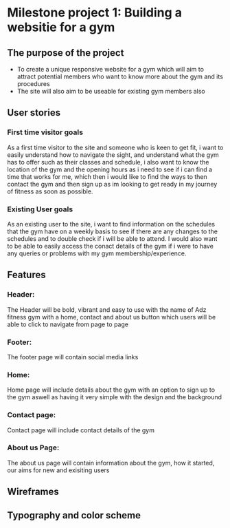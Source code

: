 # Milestone project 1: Building a websitie for a gym

## The purpose of the project

* To create a unique responsive website for a gym which will aim to attract potential members who want to know more about the gym and its procedures
* The site will also aim to be useable for existing gym members also

## User stories

### First time visitor goals

As a first time visitor to the site and someone who is keen to get fit, i want to easily understand how to navigate the sight, and understand what the gym has to offer such as their classes and schedule, i also want to know the location of the gym and the opening hours as i need to see if i can find a time that works for me, which then i would like to find the ways to then contact the gym and then sign up as im looking to get ready in my journey of fitness as soon as possible.

### Existing User goals

As an existing user to the site, i want to find information on the schedules that the gym have on a weekly basis to see if there are any changes to the schedules and to double check if i will be able to attend. I would also want to be able to easily access the conact details of the gym if i were to have any queries or problems with my gym membership/experience.

## Features

### Header:

The Header will be bold, vibrant and easy to use with the name of Adz fitness gym with a home, contact and about us button which users will be able to click to navigate from page to page

### Footer:

The footer page will contain social media links

### Home:

Home page will include details about the gym with an option to sign up to the gym aswell as having it very simple with the design and the background

### Contact page:

Contact page will include contact details of the gym 

### About us Page:

The about us page will contain information about the gym, how it started, our aims for new and exisiting users



## Wireframes

## Typography and color scheme


